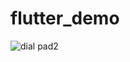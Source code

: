 # flutter_demo
![dial pad2](https://user-images.githubusercontent.com/74914169/148898906-c7fa17be-30d6-458a-9d06-6aa597f12ace.PNG)
